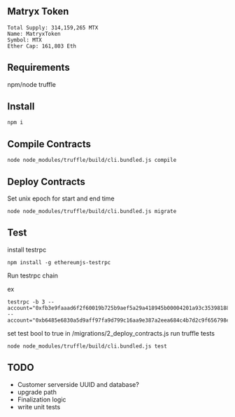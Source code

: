 ## Matryx Token

```
Total Supply: 314,159,265 MTX
Name: MatryxToken
Symbol: MTX
Ether Cap: 161,803 Eth
```

## Requirements

npm/node
truffle

## Install

```npm i```

## Compile Contracts

```node node_modules/truffle/build/cli.bundled.js compile```

## Deploy Contracts

Set unix epoch for start and end time

```node node_modules/truffle/build/cli.bundled.js migrate```

## Test

install testrpc

```
npm install -g ethereumjs-testrpc

```

Run testrpc chain

ex
```
testrpc -b 3 --account="0xfb3e9faaad6f2f60019b725b9aef5a29a418945b00004201a93c353981889d,200000000000000000000" --account="0xb6485e6830a5d9aff97fa9d799c16aa9e387a2eea684c4b7d2c9f656798e2710,200000000000000000000"
```

set test bool to true in /migrations/2_deploy_contracts.js
run truffle tests

```node node_modules/truffle/build/cli.bundled.js test```

## TODO

- Customer serverside UUID and database?
- upgrade path
- Finalization logic
- write unit tests

